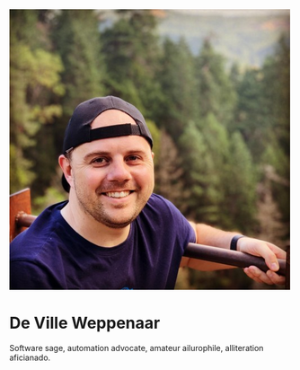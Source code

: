 <img src="/assets/images/profile.jpeg" class="gravatar" />

# De Ville Weppenaar

Software sage, automation advocate, amateur ailurophile, alliteration aficianado.

<p class="lead">
  <a href="https://twitter.com/devillexio" target="_blank" rel="noopener noreferrer" class="social">
    <i class="fab fa-twitter"></i>
  </a>
  <a href="https://github.com/devillexio" target="_blank" rel="noopener noreferrer" class="social">
    <i class="fab fa-github"></i>
  </a>
  <a href="https://www.linkedin.com/in/devillexio" target="_blank" rel="noopener noreferrer" class="social">
    <i class="fab fa-linkedin-in"></i>
  </a>
</p>

